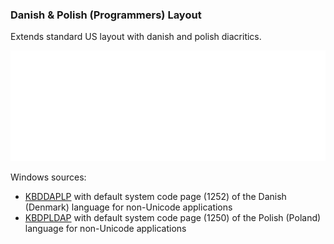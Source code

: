 ### Danish & Polish (Programmers) Layout

Extends standard US layout with danish and polish diacritics.

![](./layout.svg)

Windows sources:

- [KBDDAPLP](kbddaplp/KBDDAPLP.klc) with default system code page (1252) of the Danish (Denmark) language for non-Unicode applications
- [KBDPLDAP](kbdpldap/KBDPLDAP.klc) with default system code page (1250) of the Polish (Poland) language for non-Unicode applications
